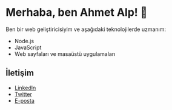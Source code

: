 # Merhaba, ben Ahmet Alp! 👋

Ben bir web geliştiricisiyim ve aşağıdaki teknolojilerde uzmanım:
- Node.js
- JavaScript
- Web sayfaları ve masaüstü uygulamaları

## İletişim
- [LinkedIn](https://www.linkedin.com/in/your-profile)
- [Twitter](https://twitter.com/your-profile)
- [E-posta](mailto:your-email@example.com)
